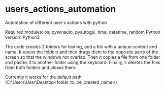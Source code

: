 # users_actions_automation
Automation of different user's actions with python


Required modules: os, pywinauto, pyautogui, time, datetime, random
Python version: Python3

The code creates 2 folders for testing, and a file with a unique content and name. 
It opens the folders and then drags them to the opposite parts of the screen so that the windows not overlap.
Then it copies a file from one folder and pastes it to another folder using the keyboard. 
Finally, it deletes the files from both folders and closes them.

Currently it works for the default path (C:\\Users\User\Desktop\<folder_to_be_created_name>)
